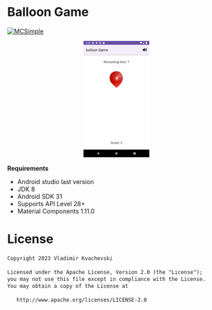 # Balloon Game

[![MCSimple](https://img.shields.io/badge/MCSimple-Balloon_Game-brightgreen?logo=MCSimple&link=https%3A%2F%2Fmcsimple.net)](https://mcsimple.net)

<p align="center"><img src="assets/balloon_game.png" width=30% height=30% /></p>

**Requirements**
- Android studio last version
- JDK 8
- Android SDK 31
- Supports API Level 28+
- Material Components 1.11.0



# License

    Copyright 2023 Vladimir Kvachevski

    Licensed under the Apache License, Version 2.0 (the "License");
    you may not use this file except in compliance with the License.
    You may obtain a copy of the License at

       http://www.apache.org/licenses/LICENSE-2.0
